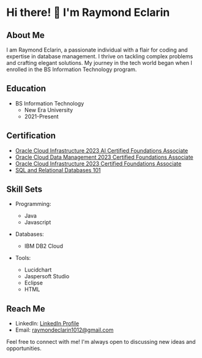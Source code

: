 # Hi there! 👋 I'm Raymond Eclarin

## About Me

I am Raymond Eclarin, a passionate individual with a flair for coding and expertise in database management. I thrive on tackling complex problems and crafting elegant solutions. My journey in the tech world began when I enrolled in the BS Information Technology program.

## Education

- BS Information Technology
  - New Era University
  - 2021-Present

## Certification

- [Oracle Cloud Infrastructure 2023 AI Certified Foundations Associate](https://catalog-education.oracle.com/pls/certview/sharebadge?id=6AF49D261421F19C78E32408B55D3A8C0F77218A06FC636F0465F108C3B1E0F8&fbclid=IwAR38ef5rJAEhP1yBxY1eHX1jhmVJ4uSV1imwrWKkGBm4PQLbb82NChbHOsU)
- [Oracle Cloud Data Management 2023 Certified Foundations Associate](https://catalog-education.oracle.com/pls/certview/sharebadge?id=CB4AC71B9B8B9E39AC000B2647257BF071D15604CAF75CFF3193271B5C0282C2&fbclid=IwAR1RMiNuOf3gll7aaAkhOgh2APExXwZc_1lygvMc-dCDX4H22SrvPonmb7Q)
- [Oracle Cloud Infrastructure 2023 Certified Foundations Associate](https://catalog-education.oracle.com/pls/certview/sharebadge?id=A3C8A98B24B3785C5CD7CF77D48367F532912DFF48610A7A93EA2D6433AC5243&fbclid=IwAR1h9MeBzGS4PVQgrnqAYxbBkZYBGqKFHcSSZqo_zeuY9diGdpT6l6y_jJ8)
- [SQL and Relational Databases 101](https://courses.cognitiveclass.ai/certificates/9cb75fc9a5c64d79811b9bbd4ed00579)

## Skill Sets

- Programming:
  - Java
  - Javascript

- Databases:
  - IBM DB2 Cloud

- Tools:
  - Lucidchart
  - Jaspersoft Studio
  - Eclipse
  - HTML

## Reach Me

- LinkedIn: [LinkedIn Profile](linkedin_profile_link)
- Email: raymondeclarin1012@gmail.com

Feel free to connect with me! I'm always open to discussing new ideas and opportunities.

[certification_link1]: # "Hyperlink to Oracle Cloud Infrastructure 2023 AI Certified Foundations Associate certification"
[certification_link2]: # "Hyperlink to Oracle Cloud Data Management 2023 Certified Foundations Associate certification"
[certification_link3]: # "Hyperlink to Oracle Cloud Infrastructure 2023 Certified Foundations Associate certification"
[certification_link4]: # "Hyperlink to SQL and Relational Databases 101 certification"
[linkedin_profile_link]: # "Hyperlink to LinkedIn profile"
